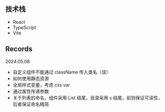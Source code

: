 ## 技术栈
- React
- TypeScript
- Vite

## Records

2024.05.08
- 自定义组件不能通过 className 传入类名（误）
- 如何使用静态资源
- 全局样式变量，考虑 css var
- 通过属性传递参数
- 关于列表的命名，组件采用 List 结尾，目录采用 s 结尾，前则保证可读性，后者保证命名精简
